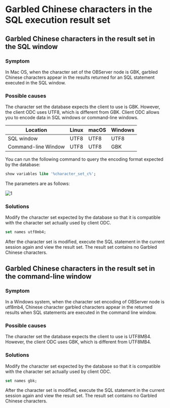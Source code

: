 Garbled Chinese characters in the SQL execution result set
=======================================

**Garbled Chinese characters in the result set in the SQL window**
----------------------------------------------

### **Symptom**

In Mac OS, when the character set of the OBServer node is GBK, garbled Chinese characters appear in the results returned for an SQL statement executed in the SQL window.

### **Possible causes**

The character set the database expects the client to use is GBK. However, the client ODC uses UTF8, which is different from GBK. Client ODC allows you to encode data in SQL windows or command-line windows.

| Location | Linux | macOS | Windows |
|--------|-------|------|---------|
| SQL window | UTF8 | UTF8 | UTF8 |
| Command-line Window | UTF8 | UTF8 | GBK |

You can run the following command to query the encoding format expected by the database:

```sql
show variables like '%character_set_c%';
```

The parameters are as follows:

![1](https://obbusiness-private.oss-cn-shanghai.aliyuncs.com/doc/img/odc/KB/3.common-troubleshooting/3.sql-execution/7.chinese-character-garbled-error/1.png)

### **Solutions**

Modify the character set expected by the database so that it is compatible with the character set actually used by client ODC.

```sql
set names utf8mb4;
```

After the character set is modified, execute the SQL statement in the current session again and view the result set. The result set contains no Garbled Chinese characters.

**Garbled Chinese characters in the result set in the command-line window**
---------------------------------------------

### Symptom

In a Windows system, when the character set encoding of OBServer node is utf8mb4, Chinese character garbled characters appear in the returned results when SQL statements are executed in the command line window.

### **Possible causes**

The character set the database expects the client to use is UTF8MB4. However, the client ODC uses GBK, which is different from UTF8MB4.

### **Solutions**

Modify the character set expected by the database so that it is compatible with the character set actually used by client ODC.

```sql
set names gbk;
```

After the character set is modified, execute the SQL statement in the current session again and view the result set. The result set contains no Garbled Chinese characters.

